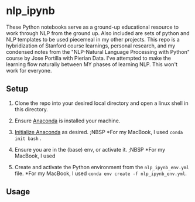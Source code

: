 # nlp_ipynb
These Python notebooks serve as a ground-up educational resource to work through NLP from the ground up. Also included are sets of python and NLP templates to be used piecemeal in my other projects. This repo is a hybridization of Stanford course learnings, personal research, and my condensed notes from the "NLP-Natural Language Processing with Python" course by Jose Portilla with Pierian Data. I've attempted to make the learning flow naturally between MY phases of learning NLP. This won't work for everyone.


## Setup
1. Clone the repo into your desired local directory and open a linux shell in this directory.

2. Ensure [Anaconda](https://www.anaconda.com/download) is installed your machine.

3. [Initialize Anaconda](https://docs.conda.io/projects/conda/en/latest/commands/init.html) as desired. ;NBSP
*For my MacBook, I used `conda init bash` . 

4. Ensure you are in the (base) env, or activate it. ;NBSP
*For my MacBook, I used 

5. Create and activate the Python environment from the `nlp_ipynb_env.yml` file.
*For my MacBook, I used `conda env create -f nlp_ipynb_env.yml`.


## Usage